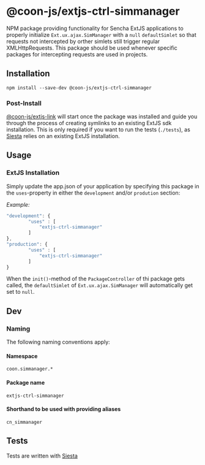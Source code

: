 # @coon-js/extjs-ctrl-simmanager
NPM package providing functionality for Sencha ExtJS applications to properly initialize  `Ext.ux.ajax.SimManager` 
with a `null` `defaultSimlet` so that requests not intercepted by orther simlets still trigger regular
XMLHttpRequests. This package should be used whenever specific packages for intercepting 
requests are used in projects.

## Installation
```
npm install --save-dev @coon-js/extjs-ctrl-simmanager
```

### Post-Install
[@coon-js/extjs-link](https://npmjs.org/coon-js/extjs-link) will start once the package was installed and guide you
through the process of creating symlinks to an existing ExtJS sdk installation.
This is only required if you want to run the tests (`./tests`), as [Siesta](https//npmjs.org/siesta-lite) relies on
an existing ExtJS installation.

## Usage
### ExtJS Installation
Simply update the app.json of your application by specifying this package in the `uses`-property in either the `development` and/or `prodution` section:

*Example:*
````javascript
"development": {
        "uses" : [
            "extjs-ctrl-simmanager"
        ]
},
"production": {
        "uses" : [
            "extjs-ctrl-simmanager"
        ]
}
````

When the `init()`-method of the `PackageController` of thi package gets called, the `defaultSimlet` of `Ext.ux.ajax.SimManager` will
automatically get set to `null`.


## Dev
### Naming
The following naming conventions apply:

#### Namespace
`coon.simmanager.*`
#### Package name
`extjs-ctrl-simmanager`
#### Shorthand to be used with providing aliases
`cn_simmanager`

## Tests
Tests are written with [Siesta](https://bryntum.com/siesta)